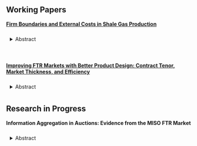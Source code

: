 <!-- ---
title: Research in progress
--- -->


&nbsp;

## Working Papers

[__Firm Boundaries and External Costs in Shale Gas Production__](papers/wastewater.pdf)

<details>
<summary style="padding: 10px; border-radius: 5px; cursor: pointer;">Abstract</summary>

> Shale gas production is highly decentralized, complicating efforts to address the local environmental impacts of fracking. Motivated by this, I analyze optimal environmental regulation when firm boundaries are relevant to external costs. I focus on the market for fracking wastewater in Pennsylvania. In this setting, firms transport wastewater long distances by truck to avoid market exchange, exacerbating greenhouse gas emissions, air pollution, and spill risk. Exploiting regulatory data on firms' insourcing and outsourcing decisions, I embed frictions at the firm boundary in an empirical model of wastewater management. I show that augmenting a simple uniform tax on trucking with outsourcing subsidies can reduce social costs by up to 64% of private trucking costs if frictions at the firm boundary are viewed as internalities. Otherwise, a uniform tax is socially optimal, and results in external costs that are 14% lower. My findings highlight two distinct inference problems for a Pigouvian regulator: the problem of inferring transaction costs, and the problem of assessing their welfare-relevance.

</details>


&nbsp;

[__Improving FTR Markets with Better Product Design: Contract Tenor, Market Thickness, and Efficiency__](papers/ftr.pdf)
<details>
<summary style="padding: 10px; border-radius: 5px; cursor: pointer;">Abstract</summary>

> Financial transmission rights (FTRs) are an important class of contracts in decentralized energy markets. This paper explores how market operators' contract design choices affect the efficiency of FTR allocation. With shorter contract tenors, generators and electricity customers can obtain better hedging portfolios for anticipated deliveries. However, short contracts can directly or indirectly reduce market thickness in the FTR auction, leading to welfare losses. In order to understand the significance of this tradeoff I build and estimate a stylized empirical model of the Midcontinent ISO (MISO) FTR allocation mechanism. Relative to a counterfactual with longer contracts, MISO's current contract design reduces welfare losses from congestion risk by $2.4M, or about 1% of total welfare, at firms' estimated risk preferences. However, reduced auction proceeds result in aggregate welfare losses, highlighting the value of careful contract design.

</details>

## Research in Progress

__Information Aggregation in Auctions: Evidence from the MISO FTR Market__

<details>
<summary style="padding: 10px; border-radius: 5px; cursor: pointer;">Abstract</summary>

> The rate at which market prices aggregate information is difficult to characterize analytically in many realistic environments, such as when ex ante asset endowments are heterogeneous, information is distributed asymmetrically, and the number of competing traders is not known in advance. In this paper, I estimate an empirical model of Bayes-Cournot competition to quantify the rate of information aggregation in financial transmission rights (FTR) auctions, which among other purposes are intended to elicit accurate information about future congestion prices in electricity markets. FTR auctions are particularly well suited to this purpose because key primitives such as ex post asset values, agents' types, and asset endowments are directly observable. Moreover, the structured and multi-round nature of FTR auctions results in significant cross-sectional heterogeneity. I discuss the implications of the model estimates for the design of FTR markets.

</details>
